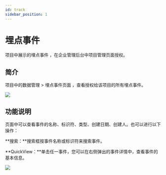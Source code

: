 ```yaml
---
id: track
sidebar_position: 1
---
```


# 埋点事件

项目中展示的埋点事件 ，在企业管理后台中项目管理页面授权。


## 简介[](#jian-jie)

项目中的数据管理 > 埋点事件页面 ，查看授权给该项目的所有埋点事件。

![](https://gblobscdn.gitbook.com/assets%2F-M2qbZInaXgdm8kkNosp%2F-MkH-tgFCUsPmXppToTm%2F-MkH0HthfE61Wgfat-mw%2Fimage.png?alt=media&token=21ac0c87-765b-46e6-bfe6-74249e72d47d)


## 功能说明[](#gong-neng-shuo-ming)

页面中可以查看事件的名称、标识符、类型、创建日期、创建人。也可以进行以下操作：

**搜索：**搜索框按事件名称或标识符来搜索事件。

**QuickView：**单击任一事件，您可以在右侧弹出的事件详情中，查看事件的基本信息。

![](https://gblobscdn.gitbook.com/assets%2F-M2qbZInaXgdm8kkNosp%2F-MkH-tgFCUsPmXppToTm%2F-MkH0lRG6tg488lOGJjR%2Fimage.png?alt=media&token=9a3edcac-8d56-43c0-a2cb-24015deb4bd4)
